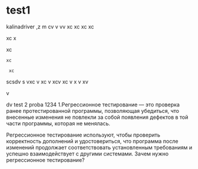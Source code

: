 # test1
kalinadriver
 ,z m
 cv v 
 vv xc 
 xc 
 xc 
 xc
  
  xc 
  x
   
   xc
    
    xc
     
     xc
      

scsdv
s
vxc
v
xc
v
xcv
xc
v
x
v
xv

v

dv
test 2 
proba 1234
1.Регрессионное тестирование — это проверка ранее протестированной программы, позволяющая убедиться, что внесенные изменения не повлекли за собой появления дефектов в той части программы, которая не менялась. 

Регрессионное тестирование используют, чтобы проверить корректность дополнений и удостовериться, что программа после изменений продолжает соответствовать установленным требованиям и успешно взаимодействует с другими системами.
Зачем нужно регрессионное тестирование?
